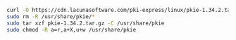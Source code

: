 ﻿```sh
curl -O https://cdn.lacunasoftware.com/pki-express/linux/pkie-1.34.2.tar.gz
sudo rm -R /usr/share/pkie/*
sudo tar xzf pkie-1.34.2.tar.gz -C /usr/share/pkie
sudo chmod -R a=r,a+X,u+w /usr/share/pkie
```
